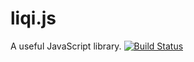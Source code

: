 # liqi.js
A useful JavaScript library.
[![Build Status](https://travis-ci.com/liqi1997/liqi.js.svg?branch=master)](https://travis-ci.com/liqi1997/liqi.js)
